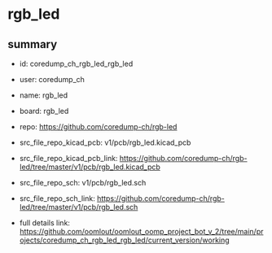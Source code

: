 # rgb_led
 
## summary 
* id: coredump_ch_rgb_led_rgb_led
* user: coredump_ch
* name: rgb_led
* board: rgb_led
* repo: https://github.com/coredump-ch/rgb-led
* src_file_repo_kicad_pcb: v1/pcb/rgb_led.kicad_pcb
* src_file_repo_kicad_pcb_link: https://github.com/coredump-ch/rgb-led/tree/master/v1/pcb/rgb_led.kicad_pcb


* src_file_repo_sch: v1/pcb/rgb_led.sch
* src_file_repo_sch_link: https://github.com/coredump-ch/rgb-led/tree/master/v1/pcb/rgb_led.sch
* full details link: https://github.com/oomlout/oomlout_oomp_project_bot_v_2/tree/main/projects/coredump_ch_rgb_led_rgb_led/current_version/working  






